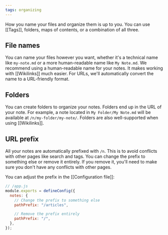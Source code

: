 ```yaml
---
tags: organizing
---
```


How you name your files and organize them is up to you. You can use [[Tags]], folders, maps of contents, or a combination of all three.

## File names

You can name your files however you want, whether it's a technical name like `my-note.md` or a more human-readable name like `My Note.md`. We recommend using a human-readable name for your notes. It makes working with [[Wikilinks]] much easier. For URLs, we'll automatically convert the name to a URL-friendly format.

## Folders

You can create folders to organize your notes. Folders end up in the URL of your note. For example, a note located in `My Folder/My Note.md` will be available at `/n/my-folder/my-note/`. Folders are also well-supported when using [[Wikilinks]].

## URL prefix

All your notes are automatically prefixed with `/n`. This is to avoid conflicts with other pages like search and tags.
You can change the prefix to something else or remove it entirely.
If you remove it, you'll need to make sure you don't have any conflicts with other pages.

You can adjust the prefix in the [[Configuration file]]:

```js
// /app.js
module.exports = defineConfig({
  notes: {
    // Change the prefix to something else
    pathPrefix: "/articles",

    // Remove the prefix entirely
    pathPrefix: "/",
  },
});
```
